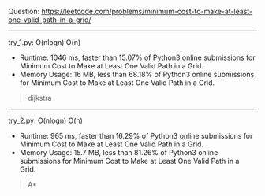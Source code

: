 Question: https://leetcode.com/problems/minimum-cost-to-make-at-least-one-valid-path-in-a-grid/

---

try_1.py: O(nlogn) O(n)

* Runtime: 1046 ms, faster than 15.07% of Python3 online submissions for Minimum Cost to Make at Least One Valid Path in a Grid.
* Memory Usage: 16 MB, less than 68.18% of Python3 online submissions for Minimum Cost to Make at Least One Valid Path in a Grid.

> dijkstra

---

try_2.py: O(nlogn) O(n)

* Runtime: 965 ms, faster than 16.29% of Python3 online submissions for Minimum Cost to Make at Least One Valid Path in a Grid.
* Memory Usage: 15.7 MB, less than 81.26% of Python3 online submissions for Minimum Cost to Make at Least One Valid Path in a Grid.

> A*